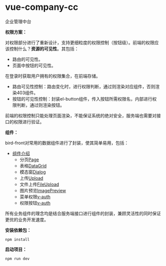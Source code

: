 # vue-company-cc
企业管理中台

**权限方案：**

对权限部分进行了重新设计，支持更细粒度的权限控制（按钮级）。前端的权限应该控制什么？**资源的可见性**。其包括：
- 路由的可见性。
- 页面中按钮的可见性。

在登录时获取用户拥有的权限集合，在前端存储。
- 路由可见性控制：路由变化时，进行权限判断，通过则渲染对应组件，否则渲染403组件。
- 按钮的可见性控制：封装el-button组件，传入按钮所需权限名，内部进行权限判断，通过则渲染按钮。

前端的权限控制只能处理页面渲染，不能保证系统的绝对安全，服务端也需要对接口的权限进行验证。


**组件：**

bird-front对常用的数据组件进行了封装，使其简单易用，包括：
- [组件介绍](http://gitlab.flaginfo.com.cn/application-business/vue-frontend-scaffold/blob/master/doc/components.md)
    - 分页[Page](http://gitlab.flaginfo.com.cn/application-business/vue-frontend-scaffold/blob/master/doc/page.md)
    - 表格[DataGrid](http://gitlab.flaginfo.com.cn/application-business/vue-frontend-scaffold/blob/master/doc/DataGrid.md)
    - 模态窗[Dialog](http://gitlab.flaginfo.com.cn/application-business/vue-frontend-scaffold/blob/master/doc/dialog.md)
    - 上传[Upload](http://gitlab.flaginfo.com.cn/application-business/vue-frontend-scaffold/blob/master/doc/upload.md)
    - 文件上传[FileUpload](http://gitlab.flaginfo.com.cn/application-business/vue-frontend-scaffold/blob/master/doc/fileUpload.md)
    - 图片预览[ImagePreview](http://gitlab.flaginfo.com.cn/application-business/vue-frontend-scaffold/blob/master/doc/imagePreview.md)
    - 菜单权限[v-auth](https://github.com/wykotton/vue-company-cc/blob/master/doc/role.md)
    - 权限按钮[v-auth](https://github.com/wykotton/vue-company-cc/blob/master/doc/auth.md)


所有业务组件的理念均是结合服务端接口进行组件的封装，兼顾灵活性的同时保证更优的业务开发速度。


**安装依赖包：**

```
npm install
```

**启动项目：**

```
npm run dev
```




